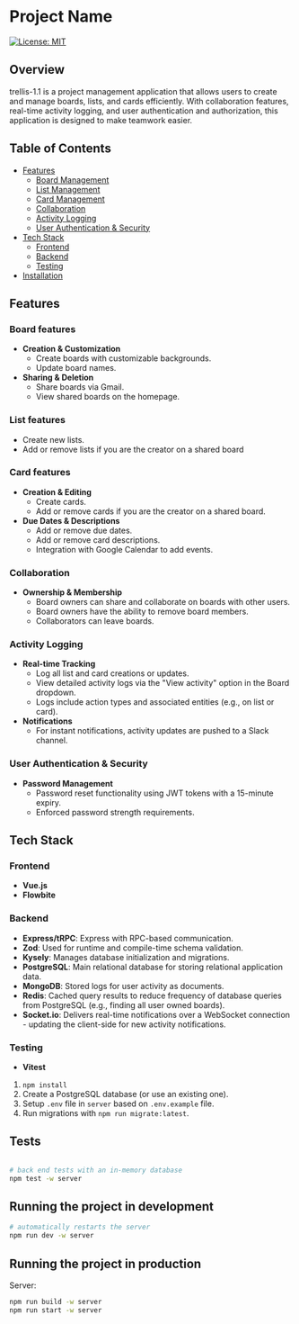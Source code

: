 # Project Name

[![License: MIT](https://img.shields.io/badge/License-MIT-yellow.svg)](LICENSE)

## Overview

trellis-1.1 is a project management application that allows users to create and manage boards, lists, and cards efficiently. With collaboration features, real-time activity logging, and user authentication and authorization, this application is designed to make teamwork easier.

## Table of Contents

- [Features](#features)
  - [Board Management](#board-management)
  - [List Management](#list-management)
  - [Card Management](#card-management)
  - [Collaboration](#collaboration)
  - [Activity Logging](#activity-logging)
  - [User Authentication & Security](#user-authentication--security)
- [Tech Stack](#tech-stack)
  - [Frontend](#frontend)
  - [Backend](#backend)
  - [Testing](#testing)
- [Installation](#installation)

## Features

### Board features
- **Creation & Customization**
  - Create boards with customizable backgrounds.
  - Update board names.
- **Sharing & Deletion**
  - Share boards via Gmail.
  - View shared boards on the homepage.

### List features
  - Create new lists.
  - Add or remove lists if you are the creator on a shared board

### Card features
- **Creation & Editing**
  - Create cards.
  - Add or remove cards if you are the creator on a shared board.
- **Due Dates & Descriptions**
  - Add or remove due dates.
  - Add or remove card descriptions.
  - Integration with Google Calendar to add events.

### Collaboration
- **Ownership & Membership**
  - Board owners can share and collaborate on boards with other users.
  - Board owners have the ability to remove board members.
  - Collaborators can leave boards.

### Activity Logging
- **Real-time Tracking**
  - Log all list and card creations or updates.
  - View detailed activity logs via the "View activity" option in the Board dropdown.
  - Logs include action types and associated entities (e.g., <user> <action> on list or card).
- **Notifications**
  - For instant notifications, activity updates are pushed to a Slack channel.

### User Authentication & Security
- **Password Management**
  - Password reset functionality using JWT tokens with a 15-minute expiry.
  - Enforced password strength requirements.

## Tech Stack

### Frontend
- **Vue.js**
- **Flowbite**

### Backend
- **Express/tRPC**: Express with RPC-based communication.
- **Zod**: Used for runtime and compile-time schema validation.
- **Kysely**: Manages database initialization and migrations.
- **PostgreSQL**: Main relational database for storing relational application data.
- **MongoDB**: Stored logs for user activity as documents.
- **Redis**: Cached query results to reduce frequency of database queries from PostgreSQL (e.g., finding all user owned boards).
- **Socket.io**: Delivers real-time notifications over a WebSocket connection - updating the client-side for new activity notifications.

### Testing
- **Vitest**


1. `npm install`
2. Create a PostgreSQL database (or use an existing one).
3. Setup `.env` file in `server` based on `.env.example` file.
4. Run migrations with `npm run migrate:latest`.

## Tests

```bash

# back end tests with an in-memory database
npm test -w server
```

## Running the project in development

```bash
# automatically restarts the server
npm run dev -w server

```

## Running the project in production

Server:

```bash
npm run build -w server
npm run start -w server
```
